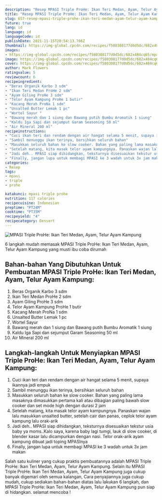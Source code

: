 ```yaml
---
description: "Resep MPASI Triple ProHe: Ikan Teri Medan, Ayam, Telur Ayam Kampung Anti Gagal"
title: "Resep MPASI Triple ProHe: Ikan Teri Medan, Ayam, Telur Ayam Kampung Anti Gagal"
slug: 657-resep-mpasi-triple-prohe-ikan-teri-medan-ayam-telur-ayam-kampung-anti-gagal
future: true
lang: id
language: id
languageCode: id
publishDate: 2021-11-15T20:54:13.766Z 
thumbnail: https://img-global.cpcdn.com/recipes/f580308177d0d5dc/682x484cq65/mpasi-triple-prohe-ikan-teri-medan-ayam-telur-ayam-kampung-foto-resep-utama.png
images:
- https://img-global.cpcdn.com/recipes/f580308177d0d5dc/682x484cq65/mpasi-triple-prohe-ikan-teri-medan-ayam-telur-ayam-kampung-foto-resep-utama.png
image: https://img-global.cpcdn.com/recipes/f580308177d0d5dc/682x484cq65/mpasi-triple-prohe-ikan-teri-medan-ayam-telur-ayam-kampung-foto-resep-utama.png
cover: https://img-global.cpcdn.com/recipes/f580308177d0d5dc/682x484cq65/mpasi-triple-prohe-ikan-teri-medan-ayam-telur-ayam-kampung-foto-resep-utama.png
author: Mark Flowers
ratingvalue: 5
reviewcount: 6
recipeingredient:
- "Beras Organik Karbo 3 sdm"
- "Ikan Teri Medan ProHe 2 sdm"
- "Ayam Giling ProHe 3 sdm"
- "Telor Ayam Kampung ProHe 1 butir"
- "Kacang Merah ProNa 1 sdm"
- "Unsalted Butter Lemak 1 pc"
- "Wortel Sayur "
- "Bawang merah dan 1 siung dan Bawang putih Bumbu Aromatik 1 siung"
- "Kaldu Iga Sapi dan sejumput Garam Seasoning 50 ml"
- "Air Mineral 200 ml"
recipeinstructions:
- "Cuci ikan teri dan rendam dengan air hangat selama 5 menit, supaya ikannya jadi empuk"
- "Sambil menunggu ikan terinya, bersihkan seluruh bahan"
- "Masukkan seluruh bahan ke slow cooker. Bahan yang paling lama masaknya dimasukkan pertama kali atau dibagian paling bawah slow cooker dan set mode high dengan durasi 2 jam"
- "Setelah matang, kita masak telor ayam kampungnya. Panaskan wajan lalu masukkan unsalted butter, setelah cair dan panas, ceplok telor ayam kampung lalu orak-arik"
- "Jadi deh.. MPASI siap dihidangkan, teksturnya disesuaikan tekstur usia baby ya moms..Kalo saya, karena baby lagi tumgi, lauk di slow cooker, di blender kasar lalu dicampurkan dengan nasi. Telor orak-arik ayam kampung dibuat jadi toping MPASInya"
- "Finally, jangan lupa untuk membagi MPASI ke 3 wadah untuk 3x jam makan"
categories:
- Resep
tags:
- mpasi
- triple
- prohe

katakunci: mpasi triple prohe 
nutrition: 117 calories
recipecuisine: Indonesian
preptime: "PT24M"
cooktime: "PT35M"
recipeyield: "4"
recipecategory: Dessert
---
```



![MPASI Triple ProHe: Ikan Teri Medan, Ayam, Telur Ayam Kampung](https://img-global.cpcdn.com/recipes/f580308177d0d5dc/682x484cq65/mpasi-triple-prohe-ikan-teri-medan-ayam-telur-ayam-kampung-foto-resep-utama.png)

6 langkah mudah memasak  MPASI Triple ProHe: Ikan Teri Medan, Ayam, Telur Ayam Kampung yang musti ibu coba dirumah

<!--inarticleads1-->

## Bahan-bahan Yang Dibutuhkan Untuk Pembuatan MPASI Triple ProHe: Ikan Teri Medan, Ayam, Telur Ayam Kampung:

1. Beras Organik Karbo 3 sdm
1. Ikan Teri Medan ProHe 2 sdm
1. Ayam Giling ProHe 3 sdm
1. Telor Ayam Kampung ProHe 1 butir
1. Kacang Merah ProNa 1 sdm
1. Unsalted Butter Lemak 1 pc
1. Wortel Sayur 
1. Bawang merah dan 1 siung dan Bawang putih Bumbu Aromatik 1 siung
1. Kaldu Iga Sapi dan sejumput Garam Seasoning 50 ml
1. Air Mineral 200 ml



<!--inarticleads2-->

## Langkah-langkah Untuk Menyiapkan MPASI Triple ProHe: Ikan Teri Medan, Ayam, Telur Ayam Kampung:

1. Cuci ikan teri dan rendam dengan air hangat selama 5 menit, supaya ikannya jadi empuk
1. Sambil menunggu ikan terinya, bersihkan seluruh bahan
1. Masukkan seluruh bahan ke slow cooker. Bahan yang paling lama masaknya dimasukkan pertama kali atau dibagian paling bawah slow cooker dan set mode high dengan durasi 2 jam
1. Setelah matang, kita masak telor ayam kampungnya. Panaskan wajan lalu masukkan unsalted butter, setelah cair dan panas, ceplok telor ayam kampung lalu orak-arik
1. Jadi deh.. MPASI siap dihidangkan, teksturnya disesuaikan tekstur usia baby ya moms..Kalo saya, karena baby lagi tumgi, lauk di slow cooker, di blender kasar lalu dicampurkan dengan nasi. Telor orak-arik ayam kampung dibuat jadi toping MPASInya
1. Finally, jangan lupa untuk membagi MPASI ke 3 wadah untuk 3x jam makan




Salah satu kuliner yang cukup praktis pembuatannya adalah  MPASI Triple ProHe: Ikan Teri Medan, Ayam, Telur Ayam Kampung. Selain itu  MPASI Triple ProHe: Ikan Teri Medan, Ayam, Telur Ayam Kampung  juga cukup banyak digemari oleh semua kalangan, Cara penyajiannya juga cukup mudah, cukup sediakan bahan-bahan diatas lalu lakukan 6 langkah, dan  MPASI Triple ProHe: Ikan Teri Medan, Ayam, Telur Ayam Kampung  pun siap di hidangkan. selamat mencoba !
